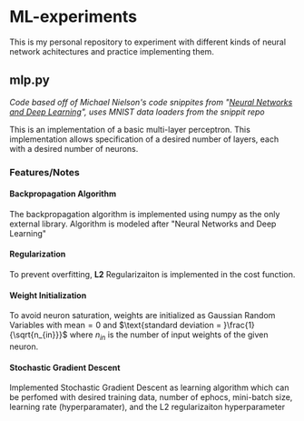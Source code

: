 # ML-experiments

This is my personal repository to experiment with different kinds of neural network achitectures and practice implementing them.

## mlp.py
*Code based off of Michael Nielson's code snippites from "[Neural Networks and Deep Learning](http://neuralnetworksanddeeplearning.com/)", uses MNIST data loaders from the snippit repo*

This is an implementation of a basic multi-layer perceptron. This implementation allows specification of a desired number of layers, each with a desired number of neurons. 

### Features/Notes
#### Backpropagation Algorithm
The backpropagation algorithm is implemented using numpy as the only external library. Algorithm is modeled after "Neural Networks and Deep Learning"

#### Regularization
To prevent overfitting, **L2** Regularizaiton is implemented in the cost function.

#### Weight Initialization
To avoid neuron saturation, weights are initialized as Gaussian Random Variables with $\text{mean}=0$ and $\text{standard deviation = }\frac{1}{\sqrt{n_{in}}}$ where $n_{in}$ is the number of input weights of the given neuron.

#### Stochastic Gradient Descent
Implemented Stochastic Gradient Descent as learning algorithm which can be perfomed with desired training data, number of ephocs, mini-batch size, learning rate (hyperparamater), and the L2 regularizaiton hyperparameter